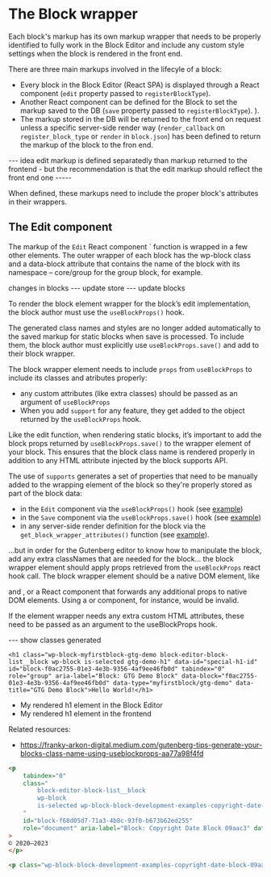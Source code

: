 # The Block wrapper

Each block's markup has its own markup wrapper that needs to be properly identified to fully work in the Block Editor and include any custom style settings when the block is rendered in the front end.

There are three main markups involved in the lifecyle of a block:

- Every block in the Block Editor (React SPA) is displayed through a React component (`edit` property passed to `registerBlockType`). 
- Another React component can be defined for the Block to set the markup saved to the DB (`save` property passed to `registerBlockType`). ). 
- The markup stored in the DB will be returned to the front end on request unless a specific server-side render way (`render_callback` on `register_block_type` or `render` in `block.json`) has been defined to return the markup of the block to the fron end.

--- idea edit markup is defined separatedly than markup returned to the frontend - but the recommendation is that the edit markup should reflect the front end one -----


When defined, these markups need to include the proper block's attributes in their wrappers.

## The Edit component 

The markup of the `Edit` React component ` function is wrapped in a few other elements. The outer wrapper of each block has the wp-block class and a data-block attribute that contains the name of the block with its namespace – core/group for the group block, for example.


changes in blocks --- update store --- update blocks

To render the block element wrapper for the block’s edit implementation, the block author must use the `useBlockProps()` hook.

The generated class names and styles are no longer added automatically to the saved markup for static blocks when save is processed. To include them, the block author must explicitly use `useBlockProps.save()` and add to their block wrapper.


The block wrapper element needs to include `props` from `useBlockProps` to include its classes and atributes properly:
- any custom attributes (like extra classes) should be passed as an argument of `useBlockProps`
- When you add `support` for any feature, they get added to the object returned by the `useBlockProps` hook.

Like the edit function, when rendering static blocks, it’s important to add the block props returned by `useBlockProps.save()` to the wrapper element of your block. This ensures that the block class name is rendered properly in addition to any HTML attribute injected by the block supports API.

The use of `supports` generates a set of properties that need to be manually added to the wrapping element of the block so they're properly stored as part of the block data:
- in the `Edit` component via the `useBlockProps()` hook (see [example](https://github.com/WordPress/block-development-examples/blob/trunk/plugins/copyright-date-block-09aac3/src/edit.js#L106))
- in the `Save` component via the `useBlockProps.save()` hook (see [example](https://github.com/WordPress/block-development-examples/blob/e804d8416775de94fccae27be6f26ae0ae75b3d9/plugins/copyright-date-block-09aac3/src/save.js#L40)) 
- in any server-side render definition for the block via the `get_block_wrapper_attributes()` function (see [example](https://github.com/WordPress/block-development-examples/blob/trunk/plugins/copyright-date-block-09aac3/src/render.php#L31)). 


…but in order for the Gutenberg editor to know how to manipulate the block, add any extra classNames that are needed for the block… the block wrapper element should apply props retrieved from the `useBlockProps` react hook call. The block wrapper element should be a native DOM element, like <div> and <table>, or a React component that forwards any additional props to native DOM elements. Using a <Fragment> or <ServerSideRender> component, for instance, would be invalid.

If the element wrapper needs any extra custom HTML attributes, these need to be passed as an argument to the useBlockProps hook.


--- show classes generated

```
<h1 class="wp-block-myfirstblock-gtg-demo block-editor-block-list__block wp-block is-selected gtg-demo-h1" data-id="special-h1-id" id="block-f0ac2755-01e3-4e3b-9356-4af9ee46fb0d" tabindex="0" role="group" aria-label="Block: GTG Demo Block" data-block="f0ac2755-01e3-4e3b-9356-4af9ee46fb0d" data-type="myfirstblock/gtg-demo" data-title="GTG Demo Block">Hello World!</h1>
```

- My rendered h1 element in the Block Editor
- My rendered h1 element in the frontend

Related resources:
- https://franky-arkon-digital.medium.com/gutenberg-tips-generate-your-blocks-class-name-using-useblockprops-aa77a98f4fd


```html
<p 
    tabindex="0" 
    class="
        block-editor-block-list__block 
        wp-block 
        is-selected wp-block-block-development-examples-copyright-date-block-09aac3
    " 
    id="block-f68d05d7-71a3-4b8c-93f0-b673b62ed255" 
    role="document" aria-label="Block: Copyright Date Block 09aac3" data-block="f68d05d7-71a3-4b8c-93f0-b673b62ed255" data-type="block-development-examples/copyright-date-block-09aac3" data-title="Copyright Date Block 09aac3"
>
© 2020–2023
</p>
```

```html
<p class="wp-block-block-development-examples-copyright-date-block-09aac3">© 2020–2023</p>
```
